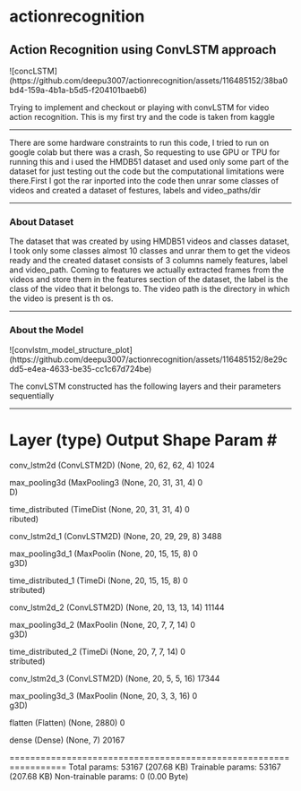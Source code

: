 # actionrecognition
<h2>Action Recognition using ConvLSTM approach</h2>
![concLSTM](https://github.com/deepu3007/actionrecognition/assets/116485152/38ba0bd4-159a-4b1a-b5d5-f204101baeb6)


<p>
  Trying to implement and checkout or playing with convLSTM for video action recognition. This is my first try and the code is taken from kaggle
</p>
<hr></hr>
<p>
There are some hardware constraints to run this code,  I tried to run on google colab but there was a crash,
  So requesting to use GPU or TPU for running this and i used the HMDB51 dataset and used only some part of
  the dataset for just testing out the code but the computational limitations were there.First I got the rar
  inported into the code then unrar some classes of videos and created a dataset of festures, labels and video_paths/dir
</p>
<hr></hr>
<h3>
  About Dataset
</h3>
<p>
  The dataset that was created by using HMDB51 videos and classes dataset, I took only some classes almost 10 classes and 
  unrar them to get the videos ready and the created dataset consists of 3 columns namely features, label and video_path.
  Coming to features we actually extracted frames from the videos and store them in the features section of the dataset, the
  label is the class of the video that it belongs to. The video path is the directory in which the video is present is th os.
</p>
<hr></hr>
<h3>
  About the Model
</h3>
![convlstm_model_structure_plot](https://github.com/deepu3007/actionrecognition/assets/116485152/8e29cdd5-e4ea-4633-be35-cc1c67d724be)
<p>
  The convLSTM constructed has the following layers and their parameters sequentially

  _________________________________________________________________
 Layer (type)                Output Shape              Param #   
=================================================================
 conv_lstm2d (ConvLSTM2D)    (None, 20, 62, 62, 4)     1024      
                                                                 
 max_pooling3d (MaxPooling3  (None, 20, 31, 31, 4)     0         
 D)                                                              
                                                                 
 time_distributed (TimeDist  (None, 20, 31, 31, 4)     0         
 ributed)                                                        
                                                                 
 conv_lstm2d_1 (ConvLSTM2D)  (None, 20, 29, 29, 8)     3488      
                                                                 
 max_pooling3d_1 (MaxPoolin  (None, 20, 15, 15, 8)     0         
 g3D)                                                            
                                                                 
 time_distributed_1 (TimeDi  (None, 20, 15, 15, 8)     0         
 stributed)                                                      
                                                                 
 conv_lstm2d_2 (ConvLSTM2D)  (None, 20, 13, 13, 14)    11144     
                                                                 
 max_pooling3d_2 (MaxPoolin  (None, 20, 7, 7, 14)      0         
 g3D)                                                            
                                                                 
 time_distributed_2 (TimeDi  (None, 20, 7, 7, 14)      0         
 stributed)                                                      
                                                                 
 conv_lstm2d_3 (ConvLSTM2D)  (None, 20, 5, 5, 16)      17344     
                                                                 
 max_pooling3d_3 (MaxPoolin  (None, 20, 3, 3, 16)      0         
 g3D)                                                            
                                                                 
 flatten (Flatten)           (None, 2880)              0         
                                                                 
 dense (Dense)               (None, 7)                 20167     
                                                                 
=================================================================
Total params: 53167 (207.68 KB)
Trainable params: 53167 (207.68 KB)
Non-trainable params: 0 (0.00 Byte)
</p>


